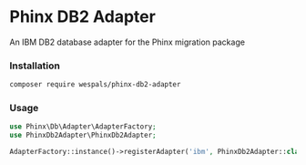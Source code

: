 # Phinx DB2 Adapter
An IBM DB2 database adapter for the Phinx migration package

### Installation
```sh
composer require wespals/phinx-db2-adapter
```

### Usage
```php
use Phinx\Db\Adapter\AdapterFactory;
use PhinxDb2Adapter\PhinxDb2Adapter;

AdapterFactory::instance()->registerAdapter('ibm', PhinxDb2Adapter::class);
```
